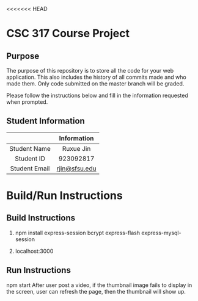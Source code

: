 <<<<<<< HEAD
# CSC 317 Course Project

## Purpose

The purpose of this repository is to store all the code for your web application. This also includes the history of all commits made and who made them. Only code submitted on the master branch will be graded.

Please follow the instructions below and fill in the information requested when prompted.

## Student Information

|               | Information   |
|:-------------:|:-------------:|
| Student Name  | Ruxue Jin     |
| Student ID    | 923092817     |
| Student Email |rjin@sfsu.edu  |



# Build/Run Instructions

## Build Instructions
1. npm install express-session bcrypt express-flash express-mysql-session

2. localhost:3000


## Run Instructions
npm start
After user post a video, if the thumbnail image fails to display in the 
screen, user can refresh the page, then the thumbnail will show up. 


